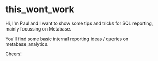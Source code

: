 # this_wont_work
Hi, I'm Paul and I want to show some tips and tricks for SQL reporting, mainly focussing on Metabase.

You'll find some basic internal reporting ideas / queries on metabase_analytics.

Cheers!